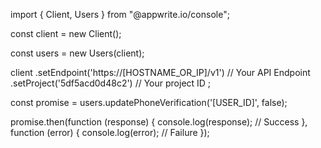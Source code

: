 import { Client, Users } from "@appwrite.io/console";

const client = new Client();

const users = new Users(client);

client
    .setEndpoint('https://[HOSTNAME_OR_IP]/v1') // Your API Endpoint
    .setProject('5df5acd0d48c2') // Your project ID
;

const promise = users.updatePhoneVerification('[USER_ID]', false);

promise.then(function (response) {
    console.log(response); // Success
}, function (error) {
    console.log(error); // Failure
});